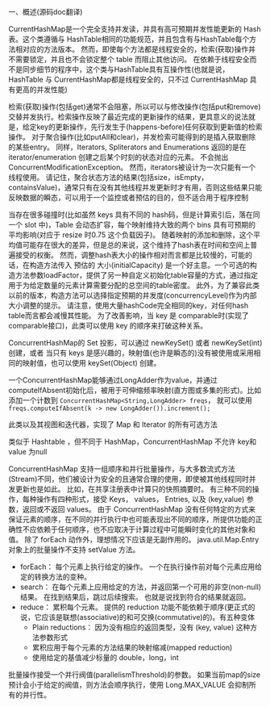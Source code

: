 一、概述(源码doc翻译)

CurrentHashMap是一个完全支持并发读，并具有高可预期并发性能更新的 Hash 表。这个类遵循与 HashTable相同的功能规范，并且包含有与HashTable每个方法相对应的方法版本。 然而，即使每个方法都是线程安全的，检索(获取)操作并不需要锁定，并且也不会锁定整个 table 而阻止其他访问。 在依赖于线程安全而不是同步细节的程序中，这个类与HashTable具有互操作性(也就是说，HashTable 与 CurrentHashMap都是线程安全的，只不过 CurrentHashMap 具有更高的并发性能)

检索(获取)操作(包括get)通常不会阻塞，所以可以与修改操作(包括put和remove)交替并发执行。检索操作反映了最近完成的更新操作的结果，更具意义的说法就是，给定key的更新操作，先行发生于(happens-before)任何获取到更新值的检索操作。 对于聚合操作(比如putAll和clear)，并发检索可能得到的是插入获取删除的某些entry。 同样，Iterators, Spliterators and Enumerations 返回的是在 iterator/enumeration 创建之后某个时刻的状态对应的元素。 不会抛出ConcurrentModificationException。 然而，iterators被设计为一次只能有一个线程使用。 请记住，聚合状态方法的结果(包括size，isEmpty，containsValue)，通常只有在没有其他线程并发更新时才有用，否则这些结果只能反映数据的瞬态，可以用于一个监控或者预估的目的，但不适合用于程序控制

当存在很多碰撞时(比如虽然 keys 具有不同的 hash码，但是计算索引后，落在同一个 slot 中)，Table 会动态扩容，每个映射维持大致的两个 bins 具有可预期的平均影响(对应于 resize 时0.75 这个负载因子)。 随着映射的添加和删除，这个平均值可能存在很大的差异，但是总的来说，这个维持了hash表在时间和空间上普遍接受的权衡。 然而，调整hash表大小的操作相对而言都是比较慢的，可能的话，在构造方法传入 预估的 大小(initialCapacity) 是一个好主意。一个可选的构造方法参数loadFactor，提供了另一种自定义初始化table容量的方式，通过指定用于为给定数量的元素计算需要分配的总空间的table密度。 此外，为了兼容此类以前的版本，构造方法可以选择指定预期的并发度(concurrencyLevel)作为内部大小调整的提示。 请注意，使用大量hashCode完全相同的key，对任何hash table而言都会减慢其性能。 为了改善影响，当 key 是 comparable时(实现了comparable接口)，此类可以使用 key 的顺序来打破这种关系。

ConcurrentHashMap的 Set 投影，可以通过 newKeySet() 或者 newKeySet(int) 创建，或者 当只有 keys 是感兴趣的，映射值(也许是瞬态的)没有被使用或采用相同的映射值，也可以使用 keySet(Object) 创建。

一个ConcurrentHashMap能够通过LongAdder作为value，并通过computeIfAbsent初始化后，被用于可伸缩频率映射(直方图或多集的形式)。比如 添加一个计数到 ```ConcurrentHashMap<String,LongAdder> freqs```， 就可以使用 ```freqs.computeIfAbsent(k -> new LongAdder()).increment();```

此类以及其视图和迭代器，实现了 Map 和 Iterator 的所有可选方法

类似于 Hashtable ，但不同于 HashMap，ConcurrentHashMap 不允许 key和value 为null

ConcurrentHashMap 支持一组顺序和并行批量操作，与大多数流式方法(Stream)不同，他们被设计为安全的且通常合理的使用，即使被其他线程同时并发更新也是如此。 比如，在共享注册表中计算只的快照摘要时。 有三种不同的操作，每种操作有四种形式，接受 Keys， values， Entries, 以及 (key,value) 参数，返回或不返回 values。 由于 ConcurrentHashMap 没有任何特定的方式来保证元素的顺序，在不同的并行执行中也可能表现出不同的顺序，所提供功能的正确性不应依赖于任何顺序，也不应取决于计算过程中可能瞬时变化的其他对象和值。 除了 forEach 动作外，理想情况下应该是无副作用的。 java.util.Map.Entry 对象上的批量操作不支持 setValue 方法。

- forEach： 每个元素上执行给定的操作。 一个在执行操作前对每个元素应用给定的转换方法的变种。
- search： 在每个元素上应用给定的方法，并返回第一个可用的非空(non-null)结果。 在找到结果后，跳过后续搜索。 也就是说找到符合的结果就返回。
- reduce： 累积每个元素。 提供的 reduction 功能不能依赖于顺序(更正式的说，它应该是联想(associative)的和可交换(commutative)的)。有五种变体
	- Plain reductions： 因为没有相应的返回类型，没有 (key, value) 这种方法参数形式
	- 累积应用于每个元素的方法结果的映射缩减(mapped reduction)
	- 使用给定的基值减少标量的 double，long，int


批量操作接受一个并行阀值(parallelismThreshold)的参数。 如果当前map的size预计会小于给定的阀值，则方法会顺序执行，使用 Long.MAX_VALUE 会抑制所有的并行性。